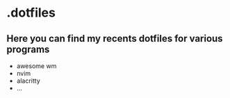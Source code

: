 # .dotfiles
## Here you can find my recents dotfiles for various programs
- awesome wm
- nvim
- alacritty
- ...
